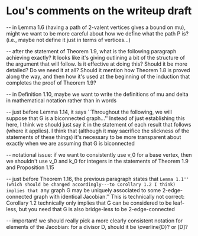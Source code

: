 Lou's comments on the writeup draft
===========

-- in Lemma 1.6 (having a path of 2-valent vertices gives a bound on mu), might we want to be more careful about how we define what the path P is? (i.e., maybe not define it just in terms of vertices...)

-- after the statement of Theorem 1.9, what is the following paragraph achieving exactly? It looks like it's giving outlining a bit of the structure of the argument that will follow. Is it effective at doing this? Should it be more detailed? Do we need it at all? Should it mention how Theorem 1.8 is proved along the way, and then how it's used at the beginning of the induction that completes the proof of Theorem 1.9?

-- in Definition 1.10, maybe we want to write the definitions of mu and delta in mathematical notation rather than in words

-- just before Lemma 1.14, it says ``Throughout the following, we will suppose that G is a biconnected graph...'' Instead of just establishing this here, I think we should just say it in the statement of each result that follows (where it applies). I think that (although it may sacrifice the slickness of the statements of these things) it's necessary to be more transparent about exactly when we are assuming that G is biconnected

-- notational issue: if we want to consistently use v_0 for a base vertex, then we shouldn't use v_0 and k_0 for integers in the statements of Theorem 1.9 and Proposition 1.15

-- just before Theorem 1.16, the previous paragraph states that ``Lemma 1.1'' (which should be changed accordingly---to Corollary 1.2 I think) implies that ``any graph G may be uniquely associated to some 2-edge-connected graph with identical Jacobian.'' This is technically not correct: Corollary 1.2 technically only implies that G can be considered to be leaf-less, but you need that G is also bridge-less to be 2-edge-connected

-- important! we should really pick a more clearly consistent notation for elements of the Jacobian: for a divisor D, should it be \overline{D}? or [D]?